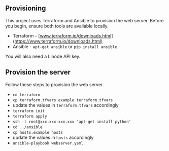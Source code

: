## Provisioning

This project uses Terraform and Ansible to provision the web server. Before you
begin, ensure both tools are available locally.

 * Terraform - [www.terraform.io/downloads.html](https://www.terraform.io/downloads.html)
 * Ansible - `apt-get ansible` or `pip install ansible`

You will also need a Linode API key.

## Provision the server

Follow these steps to provision the web server.

  * `cd terraform`
  * `cp terraform.tfvars.example terraform.tfvars`
  * update the values in `terraform.tfvars` accordingly
  * `terraform init`
  * `terraform apply`
  * `ssh -t root@xxx.xxx.xxx.xxx 'apt-get install python'`
  * `cd ../ansible`
  * `cp hosts.example hosts`
  * update the values in `hosts` accordingly
  * `ansible-playbook webserver.yaml`
